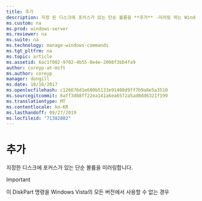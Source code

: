 ```yaml
---
title: 추가
description: 지정 된 디스크에 포커스가 있는 단순 볼륨을 **추가** -미러링 하는 Windows 명령 항목입니다.
ms.custom: na
ms.prod: windows-server
ms.reviewer: na
ms.suite: na
ms.technology: manage-windows-commands
ms.tgt_pltfrm: na
ms.topic: article
ms.assetid: 6ac1f002-9702-4b55-8e4e-2098f3bb4fa9
author: coreyp-at-msft
ms.author: coreyp
manager: dongill
ms.date: 10/16/2017
ms.openlocfilehash: c126676d1e600b5133e91408d9ff7b9a8e5a3510
ms.sourcegitcommit: 6aff3d88ff22ea141a6ea6572a5ad8dd6321f199
ms.translationtype: MT
ms.contentlocale: ko-KR
ms.lasthandoff: 09/27/2019
ms.locfileid: "71382802"
---
```

# <a name="add"></a>추가



지정한 디스크에 포커스가 있는 단순 볼륨을 미러링합니다.

> [!IMPORTANT]
> 이 DiskPart 명령을 Windows Vista의 모든 버전에서 사용할 수 없는 경우


